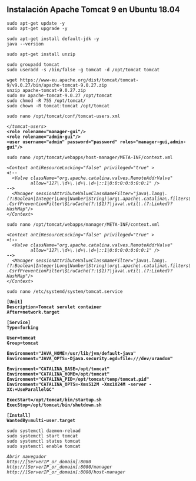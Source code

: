 ## Instalación Apache Tomcat 9 en Ubuntu 18.04

```
sudo apt-get update -y
sudo apt-get upgrade -y
```
```
sudo apt-get install default-jdk -y
java --version
```
```
sudo apt-get install unzip
```
```
sudo groupadd tomcat
sudo useradd -s /bin/false -g tomcat -d /opt/tomcat tomcat
``` 
```
wget https://www-eu.apache.org/dist/tomcat/tomcat-9/v9.0.27/bin/apache-tomcat-9.0.27.zip
unzip apache-tomcat-9.0.27.zip
sudo mv apache-tomcat-9.0.27 /opt/tomcat
sudo chmod -R 755 /opt/tomcat/
sudo chown -R tomcat:tomcat /opt/tomcat
``` 
```
sudo nano /opt/tomcat/conf/tomcat-users.xml
```
*`</tomcat-users>`*<br/> 
**`<role rolename="manager-gui"/>`**<br/>
**`<role rolename="admin-gui"/>`**<br/> 
**`<user username="admin" password="password" roles="manager-gui,admin-gui"/>`**
```
sudo nano /opt/tomcat/webapps/host-manager/META-INF/context.xml
```
*`<Context antiResourceLocking="false" privileged="true" >`*<br/>
**`<!--`**<br/>
*`  <Valve className="org.apache.catalina.valves.RemoteAddrValve"`*<br/>
*`         allow="127\.\d+\.\d+\.\d+|::1|0:0:0:0:0:0:0:1" />`*<br/>
**`-->`**<br/>
*`  <Manager sessionAttributeValueClassNameFilter="java\.lang\.(?:Boolean|Integer|Long|Number|String)|org\.apache\.catalina\.filters\.CsrfPreventionFilter\$LruCache(?:\$1)?|java\.util\.(?:Linked)?HashMap"/>`*<br/>
*`</Context>`*
```
sudo nano /opt/tomcat/webapps/manager/META-INF/context.xml
```
*`<Context antiResourceLocking="false" privileged="true" >`*<br/>
**`<!--`**<br/>
*`  <Valve className="org.apache.catalina.valves.RemoteAddrValve"`*<br/>
*`         allow="127\.\d+\.\d+\.\d+|::1|0:0:0:0:0:0:0:1" />`*<br/>
**`-->`**<br/>
*`  <Manager sessionAttributeValueClassNameFilter="java\.lang\.(?:Boolean|Integer|Long|Number|String)|org\.apache\.catalina\.filters\.CsrfPreventionFilter\$LruCache(?:\$1)?|java\.util\.(?:Linked)?HashMap"/>`*<br/>
*`</Context>`*
```
sudo nano /etc/systemd/system/tomcat.service
```
**`[Unit]`**<br/>
**`Description=Tomcat servlet container`**<br/>
**`After=network.target`**<br/>

**`[Service]`**<br/>
**`Type=forking`**<br/>

**`User=tomcat`**<br/>
**`Group=tomcat`**<br/>

**`Environment="JAVA_HOME=/usr/lib/jvm/default-java"`**<br/>
**`Environment="JAVA_OPTS=-Djava.security.egd=file:///dev/urandom"`**<br/>

**`Environment="CATALINA_BASE=/opt/tomcat"`**<br/>
**`Environment="CATALINA_HOME=/opt/tomcat"`**<br/>
**`Environment="CATALINA_PID=/opt/tomcat/temp/tomcat.pid"`**<br/>
**`Environment="CATALINA_OPTS=-Xms512M -Xmx1024M -server -XX:+UseParallelGC"`**<br/>

**`ExecStart=/opt/tomcat/bin/startup.sh`**<br/>
**`ExecStop=/opt/tomcat/bin/shutdown.sh`**<br/>

**`[Install]`**<br/>
**`WantedBy=multi-user.target`**<br/>
```
sudo systemctl daemon-reload
sudo systemctl start tomcat
sudo systemctl status tomcat
sudo systemctl enable tomcat
```
*`Abrir navegador`*<br/>
*`http://[ServerIP_or_domain]:8080`*<br/>
*`http://[ServerIP_or_domain]:8080/manager`*<br/>
*`http://[ServerIP_or_domain]:8080/host-manager`*



